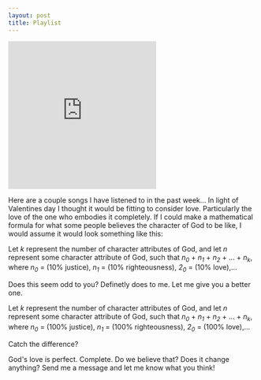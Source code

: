 ```yaml
---
layout: post
title: Playlist
---
```

<iframe src="https://open.spotify.com/embed/user/iyyhkzd194qme7kcg47dq75ds/playlist/0PnW8oVIyJfWbt8Z6GNFFh" width="300" height="300" frameborder="0" allowtransparency="true" allow="encrypted-media"></iframe>

Here are a couple songs I have listened to in the past week... In light of Valentines day I thought it would be fitting to consider love. Particularly the love of the one who embodies it completely. If I could make a mathematical formula for what some people believes the character of God to be like, I would assume it would look something like this:

Let <var>k</var> represent the number of character attributes of God, and let <var>n</var> represent some character attribute of God, such that <var>n<sub>0</sub></var> + <var>n<sub>1</sub></var> + <var>n<sub>2</sub></var> + ... + <var>n<sub>k</sub></var>, where <var>n<sub>0</sub></var> = (10% justice), <var>n<sub>1</sub></var> = (10% righteousness), <var>2<sub>0</sub></var> = (10% love),...

Does this seem odd to you? Definetly does to me. Let me give you a better one.

Let <var>k</var> represent the number of character attributes of God, and let <var>n</var> represent some character attribute of God, such that <var>n<sub>0</sub></var> + <var>n<sub>1</sub></var> + <var>n<sub>2</sub></var> + ... + <var>n<sub>k</sub></var>, where <var>n<sub>0</sub></var> = (100% justice), <var>n<sub>1</sub></var> = (100% righteousness), <var>2<sub>0</sub></var> = (100% love),...

Catch the difference?

God's love is perfect. Complete. Do we believe that? Does it change anything? Send me a message and let me know what you think!

